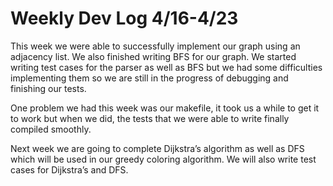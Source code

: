 # Weekly Dev Log 4/16-4/23

This week we were able to successfully implement our graph using an adjacency list. We also finished writing BFS for our graph. We started writing test cases for the parser as well as BFS but we had some difficulties implementing them so we are still in the progress of debugging and finishing our tests.

One problem we had this week was our makefile, it took us a while to get it to work but when we did, the tests that we were able to write finally compiled smoothly.

Next week we are going to complete Dijkstra’s algorithm as well as DFS which will be used in our greedy coloring algorithm. We will also write test cases for Dijkstra’s and DFS. 

